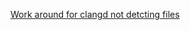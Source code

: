 [Work around for clangd not detcting files](https://github.com/clangd/clangd/issues/97#issuecomment-511941923)